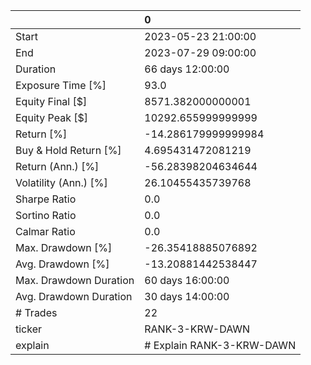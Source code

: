 |                        | 0                         |
|:-----------------------|:--------------------------|
| Start                  | 2023-05-23 21:00:00       |
| End                    | 2023-07-29 09:00:00       |
| Duration               | 66 days 12:00:00          |
| Exposure Time [%]      | 93.0                      |
| Equity Final [$]       | 8571.382000000001         |
| Equity Peak [$]        | 10292.655999999999        |
| Return [%]             | -14.286179999999984       |
| Buy & Hold Return [%]  | 4.695431472081219         |
| Return (Ann.) [%]      | -56.28398204634644        |
| Volatility (Ann.) [%]  | 26.10455435739768         |
| Sharpe Ratio           | 0.0                       |
| Sortino Ratio          | 0.0                       |
| Calmar Ratio           | 0.0                       |
| Max. Drawdown [%]      | -26.35418885076892        |
| Avg. Drawdown [%]      | -13.20881442538447        |
| Max. Drawdown Duration | 60 days 16:00:00          |
| Avg. Drawdown Duration | 30 days 14:00:00          |
| # Trades               | 22                        |
| ticker                 | RANK-3-KRW-DAWN           |
| explain                | # Explain RANK-3-KRW-DAWN |